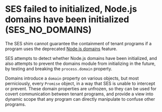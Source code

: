 # SES failed to initialized, Node.js domains have been initialized (SES_NO_DOMAINS)

The SES shim cannot guarantee the containment of tenant programs if a program
uses the deprecated [Node.js domains](https://nodejs.org/api/domain.html)
feature.

SES attempts to detect whether Node.js domains have been initialized, and also
attempts to prevent the domains module from initializing in the future, by
testing and breaking the `process.domain` property.

Domains introduce a `domain` property on various objects, but most
perniciously, every `Promise` object, in a way that SES is unable to intercept
or prevent.
These domain properties are unfrozen, so they can be used for covert
communication between tenant programs, and provide a view into dynamic scope
that any program can directly manipulate to confuse other programs.
